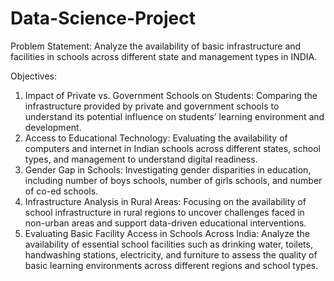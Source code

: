 # Data-Science-Project

Problem Statement:
Analyze the availability of basic infrastructure and facilities in schools across different state and management types in INDIA.

Objectives:
1. Impact of Private vs. Government Schools on Students: Comparing the infrastructure provided by private and government schools to understand its potential influence on students’ learning environment and development.
2.	Access to Educational Technology: Evaluating the availability of computers and internet in Indian schools across different states, school types, and management to understand digital readiness.
3.	Gender Gap in Schools: Investigating gender disparities in education, including number of boys schools, number of girls schools, and number of co-ed schools.
4.	Infrastructure Analysis in Rural Areas: Focusing on the availability of school infrastructure in rural regions to uncover challenges faced in non-urban areas and support data-driven educational interventions.
5.	Evaluating Basic Facility Access in Schools Across India: Analyze the availability of essential school facilities such as drinking water, toilets, handwashing stations, electricity, and furniture to assess the quality of basic learning environments across different regions and school types.
